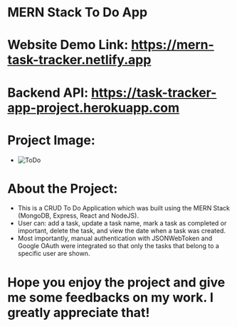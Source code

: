 # MERN Stack To Do App

# Website Demo Link: https://mern-task-tracker.netlify.app

# Backend API: https://task-tracker-app-project.herokuapp.com

# Project Image:

- ![ToDo](https://user-images.githubusercontent.com/83436069/135943888-d46dea02-c5c9-4bdc-bcbe-cbe24c08acc5.PNG)

# About the Project: 
+ This is a CRUD To Do Application which was built using the MERN Stack (MongoDB, Express, React and NodeJS).
+ User can: add a task, update a task name, mark a task as completed or important, delete the task, and view the date when a task was created.
+ Most importantly, manual authentication with JSONWebToken and Google OAuth were integrated so that only the tasks that belong to a specific user are shown. 

# Hope you enjoy the project and give me some feedbacks on my work. I greatly appreciate that!
